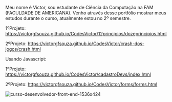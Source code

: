 Meu nome é Victor, sou estudante de Ciência da Computação na FAM (FACULDADE DE AMERICANA). 
Venho através desse portfólio mostrar meus estudos durante o curso, atualmente estou no 2º semestre.

1ºProjeto: https://victorgfsouza.github.io/CodesVictor/12principios/dozeprincipios.html

2ºProjeto: https://victorgfsouza.github.io/CodesVictor/crash-dos-jogos/crash.html

Usando Javascript: 

1ºProjeto: https://victorgfsouza.github.io/CodesVictor/cadastroDevs/index.html

2ºProjeto: https://victorgfsouza.github.io/CodesVictor/forms/forms.html

![curso-desenvolvedor-front-end-1536x424](https://user-images.githubusercontent.com/104170913/194876716-b74416eb-e531-490b-914e-34ecaa8c0d04.jpg)

